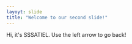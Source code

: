 ```yaml
---
layoyt: slide
title: "Welcome to our second slide!"
---
```

Hi, it's SSSATIEL. Use the left arrow to go back!
